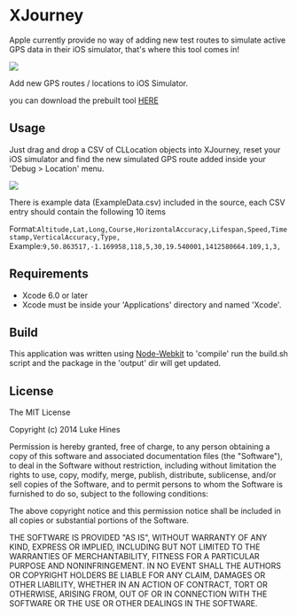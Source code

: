 XJourney
========

Apple currently provide no way of adding new test routes to simulate active GPS data in their iOS simulator, that's where this tool comes in!

<img src ="http://www.bottleofcode.com/wp-content/uploads/2014/10/XJourneyWindow1.png" />

Add new GPS routes / locations to iOS Simulator.

you can download the prebuilt tool [HERE](http://www.bottleofcode.com/wp-content/uploads/2014/10/XJourney.zip)


## Usage

Just drag and drop a CSV of CLLocation objects into XJourney, reset your iOS simulator and find the new simulated GPS route added inside your 'Debug > Location' menu.

<img src ="http://www.bottleofcode.com/wp-content/uploads/2014/10/XJourney.png" />

There is example data (ExampleData.csv) included in the source, each CSV entry should contain the following 10 items

Format:`Altitude,Lat,Long,Course,HorizontalAccuracy,Lifespan,Speed,Timestamp,VerticalAccuracy,Type,`
Example:`9,50.863517,-1.169958,118,5,30,19.540001,1412580664.109,1,3,`


## Requirements

* Xcode 6.0 or later
* Xcode must be inside your 'Applications' directory and named 'Xcode'.


## Build
This application was written using [Node-Webkit](https://github.com/rogerwang/node-webkit) to 'compile' run the build.sh script and the package in the 'output' dir will get updated.


## License

The MIT License

Copyright (c) 2014 Luke Hines

Permission is hereby granted, free of charge, to any person obtaining a copy
of this software and associated documentation files (the "Software"), to deal
in the Software without restriction, including without limitation the rights
to use, copy, modify, merge, publish, distribute, sublicense, and/or sell
copies of the Software, and to permit persons to whom the Software is
furnished to do so, subject to the following conditions:

The above copyright notice and this permission notice shall be included in
all copies or substantial portions of the Software.

THE SOFTWARE IS PROVIDED "AS IS", WITHOUT WARRANTY OF ANY KIND, EXPRESS OR
IMPLIED, INCLUDING BUT NOT LIMITED TO THE WARRANTIES OF MERCHANTABILITY,
FITNESS FOR A PARTICULAR PURPOSE AND NONINFRINGEMENT. IN NO EVENT SHALL THE
AUTHORS OR COPYRIGHT HOLDERS BE LIABLE FOR ANY CLAIM, DAMAGES OR OTHER
LIABILITY, WHETHER IN AN ACTION OF CONTRACT, TORT OR OTHERWISE, ARISING FROM,
OUT OF OR IN CONNECTION WITH THE SOFTWARE OR THE USE OR OTHER DEALINGS IN
THE SOFTWARE.
